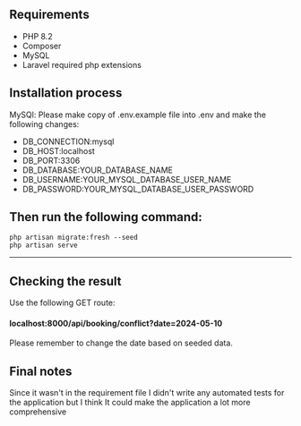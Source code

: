 ## Requirements

- PHP 8.2
- Composer
- MySQL
- Laravel required php extensions

## Installation process

MySQl: Please make copy of .env.example file into .env and make the following changes:

- DB_CONNECTION:mysql
- DB_HOST:localhost
- DB_PORT:3306
- DB_DATABASE:YOUR_DATABASE_NAME
- DB_USERNAME:YOUR_MYSQL_DATABASE_USER_NAME
- DB_PASSWORD:YOUR_MYSQL_DATABASE_USER_PASSWORD

Then run the following command:
---
    php artisan migrate:fresh --seed
    php artisan serve
---

## Checking the result
Use the following GET route:
#### localhost:8000/api/booking/conflict?date=2024-05-10
Please remember to change the date based on seeded data.

## Final notes
Since it wasn't in the requirement file I didn't write any automated tests for the application but I think It could make the application a lot more comprehensive 
